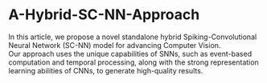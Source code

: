 # A-Hybrid-SC-NN-Approach

In this article, we propose a novel standalone hybrid Spiking-Convolutional Neural Network (SC-NN) model for advancing Computer Vision.  
Our approach uses the unique capabilities of SNNs, such as event-based computation and temporal processing, along with the strong representation learning abilities of CNNs, to generate high-quality results. 


